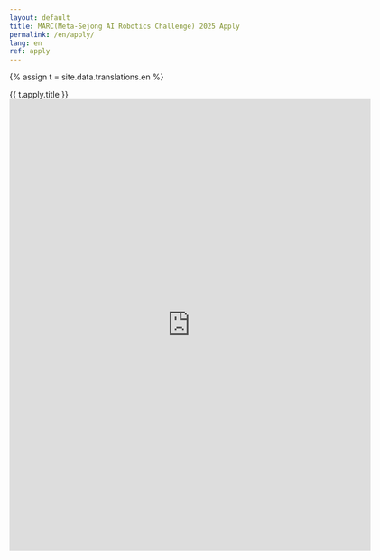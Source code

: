 ```yaml
---
layout: default
title: MARC(Meta-Sejong AI Robotics Challenge) 2025 Apply
permalink: /en/apply/
lang: en
ref: apply
---
```


{% assign t = site.data.translations.en %}

<div class="title" id="apply">{{ t.apply.title }}</div>

<div id="apply-form">
   <iframe width="640px" height="800px" src="https://forms.office.com/r/rHHZ6Rz8CY?embed=true" frameborder="0" marginwidth="0" marginheight="0" allowfullscreen webkitallowfullscreen mozallowfullscreen msallowfullscreen> </iframe>
</div>